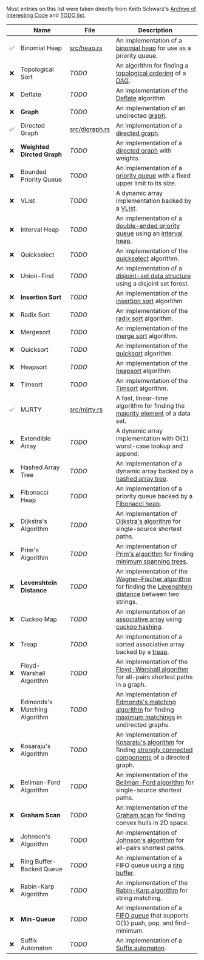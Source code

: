 Most entries on this list were taken directly from Keith Schwarz's
[Archive of Interesting Code](https://keithschwarz.com/interesting/) and
[TODO list](https://keithschwarz.com/interesting/todo.html).

|          | Name                                 | File                               | Description |
| -------- | ------------------------------------ | ---------------------------------- | ----------- |
| &#9989;  | Binomial Heap                        | [src/heap.rs](https://github.com/hadrian-reppas/rust-dsa/blob/main/src/heap.rs) | An implementation of a [binomial heap](http://en.wikipedia.org/wiki/Binomial_heap) for use as a priority queue. |
| &#10060; | Topological Sort                     | *TODO*                             | An algorithm for finding a [topological ordering](http://en.wikipedia.org/wiki/Topological_sorting) of a [DAG](https://en.wikipedia.org/wiki/Directed_acyclic_graph). |
| &#10060; | Deflate                              | *TODO*                             | An implementation of the [Deflate](https://en.wikipedia.org/wiki/Deflate) algorithm |
| &#10060; | **Graph**                            | *TODO*                             | An implementation of an undirected [graph](https://en.wikipedia.org/wiki/Graph_(abstract_data_type)). |
| &#9989;  | Directed Graph                       | [src/digraph.rs](https://github.com/hadrian-reppas/rust-dsa/blob/main/src/digraph.rs) | An implementation of a [directed graph](https://en.wikipedia.org/wiki/Directed_graph). |
| &#10060; | **Weighted Dircted Graph**           | *TODO*                             | An implementation of a [directed graph](https://en.wikipedia.org/wiki/Graph_(abstract_data_type)) with weights. |
| &#10060; | Bounded Priority Queue               | *TODO*                             | An implementation of a [priority queue](http://en.wikipedia.org/wiki/Priority_queue) with a fixed upper limit to its size. |
| &#10060; | VList                                | *TODO*                             | A dynamic array implementation backed by a [VList](https://rosettacode.org/wiki/VList). |
| &#10060; | Interval Heap                        | *TODO*                             | An implementation of a [double-ended priority queue](http://en.wikipedia.org/wiki/Double-ended_priority_queue) using an [interval heap](http://www.mhhe.com/engcs/compsci/sahni/enrich/c9/interval.pdf). |
| &#10060; | Quickselect                          | *TODO*                             | An implementation of the [quickselect](https://en.wikipedia.org/wiki/Quickselect) algorithm. |
| &#10060; | Union-Find                           | *TODO*                             | An implementation of a [disjoint-set data structure](http://en.wikipedia.org/wiki/Disjoint-set_data_structure) using a disjoint set forest. |
| &#10060; | **Insertion Sort**                   | *TODO*                             | An implementation of the [insertion sort](https://en.wikipedia.org/wiki/Insertion_sort) algorithm. |
| &#10060; | Radix Sort                           | *TODO*                             | An implementation of the [radix sort](https://en.wikipedia.org/wiki/Radix_sort) algorithm. |
| &#10060; | Mergesort                            | *TODO*                             | An implementation of the [merge sort](https://en.wikipedia.org/wiki/Merge_sort) algorithm. |
| &#10060; | Quicksort                            | *TODO*                             | An implementation of the [quicksort](https://en.wikipedia.org/wiki/Quicksort) algorithm. |
| &#10060; | Heapsort                             | *TODO*                             | An implementation of the [heapsort](https://en.wikipedia.org/wiki/Heapsort) algorithm. |
| &#10060; | Timsort                              | *TODO*                             | An implementation of the [Timsort](https://en.wikipedia.org/wiki/Timsort) algorithm. |
| &#9989;  | MJRTY                                | [src/mjrty.rs](https://github.com/hadrian-reppas/rust-dsa/blob/main/src/mjrty.rs) | A fast, linear-time algorithm for finding the [majority element](http://www.cs.utexas.edu/~moore/best-ideas/mjrty/) of a data set. |
| &#10060; | Extendible Array                     | *TODO*                             | A dynamic array implementation with O(1) worst-case lookup and append. |
| &#10060; | Hashed Array Tree                    | *TODO*                             | An implementation of a dynamic array backed by a [hashed array tree](https://en.wikipedia.org/wiki/Hashed_array_tree). |
| &#10060; | Fibonacci Heap                       | *TODO*                             | An implementation of a priority queue backed by a [Fibonacci heap](http://en.wikipedia.org/wiki/Fibonacci_heap). |
| &#10060; | Dijkstra's Algorithm                 | *TODO*                             | An implementation of [Dijkstra's algorithm](http://en.wikipedia.org/wiki/Dijkstra's_algorithm) for single-source shortest paths. |
| &#10060; | Prim's Algorithm                     | *TODO*                             | An implementation of [Prim's algorithm](http://en.wikipedia.org/wiki/Prim's_algorithm) for finding [minimum spanning trees](http://en.wikipedia.org/wiki/Minimum_spanning_tree). |
| &#10060; | **Levenshtein Distance**             | *TODO*                             | An implementation of the [Wagner–Fischer algorithm](https://en.wikipedia.org/wiki/Wagner%E2%80%93Fischer_algorithm) for finding the [Levenshtein distance](http://en.wikipedia.org/wiki/Levenshtein_distance) between two strings. |
| &#10060; | Cuckoo Map                           | *TODO*                             | An implementation of an [associative array](https://en.wikipedia.org/wiki/Associative_array) using [cuckoo hashing](http://en.wikipedia.org/wiki/Cuckoo_hashing). |
| &#10060; | Treap                                | *TODO*                             | An implementation of a sorted associative array backed by a [treap](https://en.wikipedia.org/wiki/Treap). |
| &#10060; | Floyd-Warshall Algorithm             | *TODO*                             | An implementation of the [Floyd-Warshall algorithm](http://en.wikipedia.org/wiki/Floyd-Warshall_algorithm) for all-pairs shortest paths in a graph. |
| &#10060; | Edmonds's Matching Algorithm         | *TODO*                             | An implementation of [Edmonds's matching algorithm](http://en.wikipedia.org/wiki/Edmonds's_matching_algorithm) for finding [maximum matchings](http://en.wikipedia.org/wiki/Matching_(graph_theory)#Maximum_matchings) in undirected graphs. |
| &#10060; | Kosaraju's Algorithm                 | *TODO*                             | An implementation of [Kosaraju's algorithm](http://en.wikipedia.org/wiki/Kosaraju's_algorithm) for finding [strongly connected components](http://en.wikipedia.org/wiki/Strongly_connected_component) of a directed graph. |
| &#10060; | Bellman-Ford Algorithm               | *TODO*                             | An implementation of the [Bellman-Ford algorithm](http://en.wikipedia.org/wiki/Bellman%E2%80%93Ford_algorithm) for single-source shortest paths. |
| &#10060; | **Graham Scan**                      | *TODO*                             | An implementation of the [Graham scan](https://en.wikipedia.org/wiki/Graham_scan) for finding convex hulls in 2D space. |
| &#10060; | Johnson's Algorithm                  | *TODO*                             | An implementation of [Johnson's algorithm](https://en.wikipedia.org/wiki/Johnson's_algorithm) for all-pairs shortest paths. |
| &#10060; | Ring Buffer-Backed Queue             | *TODO*                             | An implementation of a FIFO queue using a [ring buffer](http://en.wikipedia.org/wiki/Circular_buffer). |
| &#10060; | Rabin-Karp Algorithm                 | *TODO*                             | An implementation of the [Rabin-Karp algorithm](http://en.wikipedia.org/wiki/Rabin%E2%80%93Karp_string_search_algorithm) for string matching. |
| &#10060; | **Min-Queue**                        | *TODO*                             | An implementation of a [FIFO queue](http://en.wikipedia.org/wiki/Queue_(data_structure)) that supports O(1) push, pop, and find-minimum. |
| &#10060; | Suffix Automaton                     | *TODO*                             | An implementation of a [Suffix automaton](https://en.wikipedia.org/wiki/Suffix_automaton). |
